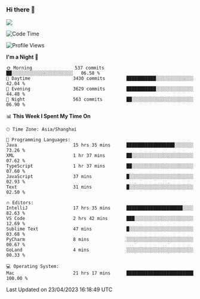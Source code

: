 ### Hi there 👋

<!--
**JJAYCHEN1e/jjaychen1e** is a ✨ _special_ ✨ repository because its `README.md` (this file) appears on your GitHub profile.

Here are some ideas to get you started:

- 🔭 I’m currently working on ...
- 🌱 I’m currently learning ...
- 👯 I’m looking to collaborate on ...
- 🤔 I’m looking for help with ...
- 💬 Ask me about ...
- 📫 How to reach me: ...
- 😄 Pronouns: ...
- ⚡ Fun fact: ...
-->

[![](https://github-readme-stats.vercel.app/api?username=jjaychen1e&show_icons=true)](https://github.com/jjaychen1e/github-readme-stats?count_private=true)

<!--START_SECTION:waka-->
![Code Time](http://img.shields.io/badge/Code%20Time-616%20hrs%2022%20mins-blue)

![Profile Views](http://img.shields.io/badge/Profile%20Views-0-blue)

**I'm a Night 🦉** 

```text
🌞 Morning                537 commits         ██░░░░░░░░░░░░░░░░░░░░░░░   06.58 % 
🌆 Daytime                3430 commits        ███████████░░░░░░░░░░░░░░   42.04 % 
🌃 Evening                3629 commits        ███████████░░░░░░░░░░░░░░   44.48 % 
🌙 Night                  563 commits         ██░░░░░░░░░░░░░░░░░░░░░░░   06.90 % 
```


📊 **This Week I Spent My Time On** 

```text
🕑︎ Time Zone: Asia/Shanghai

💬 Programming Languages: 
Java                     15 hrs 35 mins      ██████████████████░░░░░░░   73.26 % 
XML                      1 hr 37 mins        ██░░░░░░░░░░░░░░░░░░░░░░░   07.62 % 
TypeScript               1 hr 37 mins        ██░░░░░░░░░░░░░░░░░░░░░░░   07.60 % 
JavaScript               37 mins             █░░░░░░░░░░░░░░░░░░░░░░░░   02.93 % 
Text                     31 mins             █░░░░░░░░░░░░░░░░░░░░░░░░   02.50 % 

🔥 Editors: 
IntelliJ                 17 hrs 35 mins      █████████████████████░░░░   82.63 % 
VS Code                  2 hrs 42 mins       ███░░░░░░░░░░░░░░░░░░░░░░   12.69 % 
Sublime Text             47 mins             █░░░░░░░░░░░░░░░░░░░░░░░░   03.68 % 
PyCharm                  8 mins              ░░░░░░░░░░░░░░░░░░░░░░░░░   00.67 % 
GoLand                   4 mins              ░░░░░░░░░░░░░░░░░░░░░░░░░   00.33 % 

💻 Operating System: 
Mac                      21 hrs 17 mins      █████████████████████████   100.00 % 
```


 Last Updated on 23/04/2023 16:18:49 UTC
<!--END_SECTION:waka-->
